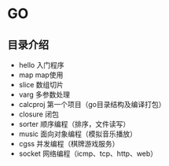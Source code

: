 # GO

## 目录介绍

* hello 入门程序
* map map使用
* slice 数组切片
* varg 多参数处理
* calcproj 第一个项目（go目录结构及编译打包）
* closure 闭包
* sorter 顺序编程（排序，文件读写）
* music 面向对象编程（模拟音乐播放）
* cgss 并发编程（棋牌游戏服务）
* socket 网络编程（icmp、tcp、http、web）